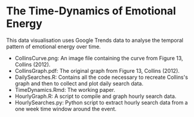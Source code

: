 # The Time-Dynamics of Emotional Energy

This data visualisation uses Google Trends data to analyse the temporal pattern of emotional energy over time.

- CollinsCurve.png: An image file containing the curve from Figure 13, Collins (2012).
- CollinsGraph.pdf: The original graph from Figure 13, Collins (2012).
- DailySearches.R: Contains all the code necessary to recreate Collins's graph and then to collect and plot daily search data.
- TimeDynamics.Rmd: The working paper.
- HourlyGraph.R: A script to compile and graph hourly search data.
- HourlySearches.py: Python script to extract hourly search data from a one week time window around the event.
